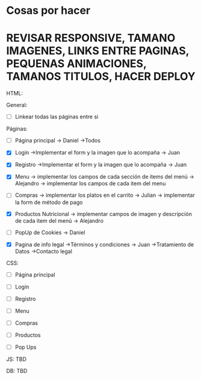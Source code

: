 
# Cosas por hacer
# REVISAR RESPONSIVE, TAMANO IMAGENES, LINKS ENTRE PAGINAS, PEQUENAS ANIMACIONES, TAMANOS TITULOS, HACER DEPLOY
HTML:

General:

- [ ] Linkear todas las páginas entre si

Páginas:

- [ ] Página principal -> Daniel ->Todos

- [x] Login →Implementar el form y la imagen que lo acompaña -> Juan

- [x] Registro →Implementar el form y la imagen que lo acompaña  -> Juan

- [x] Menu → implementar los campos de cada sección de items del menú -> Alejandro
         → implementar los campos de cada item del menu
    
- [ ] Compras → implementar los platos en el carrito -> Julian 
            → implementar la form de método de pago

- [x] Productos Nutricional → implementar campos de imagen y descripción de cada item del menú -> Alejandro

- [ ] PopUp de Cookies -> Daniel

- [x] Pagina de info legal →Términos y condiciones -> Juan
                         →Tratamiento de Datos
                         →Contacto legal

CSS:

- [ ] Página principal

- [ ] Login

- [ ] Registro

- [ ] Menu

- [ ] Compras

- [ ] Productos

- [ ] Pop Ups

JS: TBD

DB: TBD
